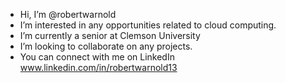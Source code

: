 - Hi, I’m @robertwarnold
- I’m interested in any opportunities related to cloud computing.
- I’m currently a senior at Clemson University
- I’m looking to collaborate on any projects.
- You can connect with me on LinkedIn www.linkedin.com/in/robertwarnold13
